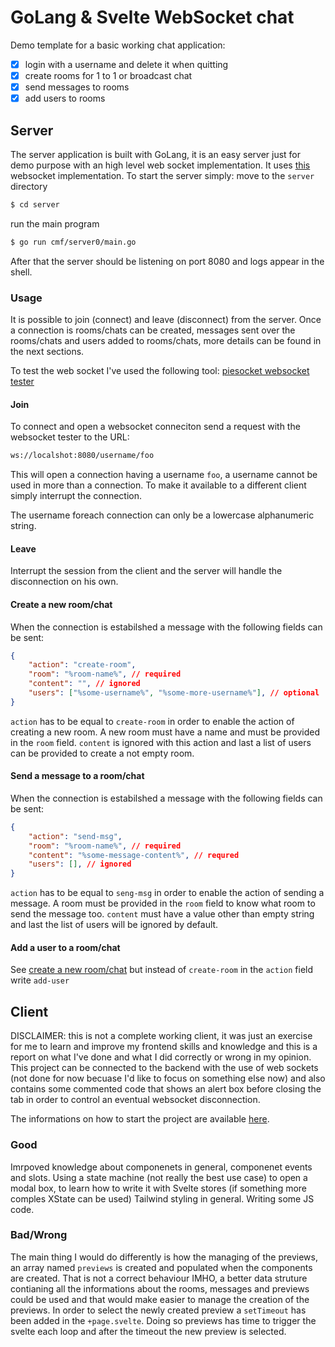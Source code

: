 # GoLang & Svelte WebSocket chat
Demo template for a basic working chat application:
- [X] login with a username and delete it when quitting
- [X] create rooms for 1 to 1 or broadcast chat
- [X] send messages to rooms
- [X] add users to rooms

## Server
The server application is built with GoLang, it is an easy server just for demo purpose with an high level web socket implementation.
It uses [this](http://github.com/gobwas/ws) websocket implementation. To start the server simply:
move to the `server` directory
```sh
$ cd server
```

run the main program
```sh
$ go run cmf/server0/main.go
```

After that the server should be listening on port 8080 and logs appear in the shell.

### Usage
It is possible to join (connect) and leave (disconnect) from the server.
Once a connection is rooms/chats can be created, messages sent over the rooms/chats and users added to rooms/chats, more details can be found in the next sections.

To test the web socket I've used the following tool: [piesocket websocket tester](https://www.piesocket.com/websocket-tester)

#### Join
To connect and open a websocket conneciton send a request with the websocket tester to the URL:
```sh
ws://localshot:8080/username/foo
```
This will open a connection having a username `foo`, a username cannot be used in more than a connection. To make it available to a different client simply interrupt the connection.

The username foreach connection can only be a lowercase alphanumeric string.

#### Leave
Interrupt the session from the client and the server will handle the disconnection on his own.

#### Create a new room/chat
When the connection is estabilshed a message with the following fields can be sent:
```json
{
    "action": "create-room",
    "room": "%room-name%", // required
    "content": "", // ignored
    "users": ["%some-username%", "%some-more-username%"], // optional
}
```

`action` has to be equal to `create-room` in order to enable the action of creating a new room. A new room must have a name and must be provided in the `room` field. `content` is ignored with this action and last a list of users can be provided to create a not empty room.

#### Send a message to a room/chat
When the connection is estabilshed a message with the following fields can be sent:
```json
{
    "action": "send-msg",
    "room": "%room-name%", // required
    "content": "%some-message-content%", // requred
    "users": [], // ignored
}
```

`action` has to be equal to `seng-msg` in order to enable the action of sending a message. A room must be provided in the `room` field to know what room to send the message too. `content` must have a value other than empty string and last the list of users will be ignored by default.
#### Add a user to a room/chat
See [create a new room/chat](#create-a-new-roomchat) but instead of `create-room` in the `action` field write `add-user`

## Client
DISCLAIMER: this is not a complete working client, it was just an exercise for me to learn and improve my frontend skills and knowledge and this is a report on what I've done and what I did correctly or wrong in my opinion. This project can be connected to the backend with the use of web sockets (not done for now becuase I'd like to focus on something else now) and also contains some commented code that shows an alert box before closing the tab in order to control an eventual websocket disconnection.

The informations on how to start the project are available [here](/client/README.md).

### Good
Imrpoved knowledge about componenets in general, componenet events and slots.
Using a state machine (not really the best use case) to open a modal box, to learn how to write it with Svelte stores (if something more comples XState can be used)
Tailwind styling in general.
Writing some JS code.

### Bad/Wrong
The main thing I would do differently is how the managing of the previews, an array named `previews` is created and populated when the components are created. That is not a correct behaviour IMHO, a better data struture contianing all the informations about the rooms, messages and previews could be used and that would make easier to manage the creation of the previews. In order to select the newly created preview a `setTimeout` has been added in the `+page.svelte`. Doing so previews has time to trigger the svelte each loop and after the timeout the new preview is selected.